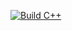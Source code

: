 [![Build C++](https://github.com/murthy-001/git_practice_actions/actions/workflows/build_and_make.yml/badge.svg)](https://github.com/murthy-001/git_practice_actions/actions/workflows/build_and_make.yml)